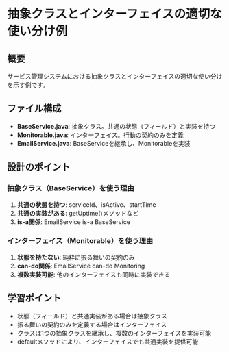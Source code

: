 # 抽象クラスとインターフェイスの適切な使い分け例

## 概要
サービス管理システムにおける抽象クラスとインターフェイスの適切な使い分けを示す例です。

## ファイル構成
- **BaseService.java**: 抽象クラス。共通の状態（フィールド）と実装を持つ
- **Monitorable.java**: インターフェイス。行動の契約のみを定義
- **EmailService.java**: BaseServiceを継承し、Monitorableを実装

## 設計のポイント

### 抽象クラス（BaseService）を使う理由
1. **共通の状態を持つ**: serviceId、isActive、startTime
2. **共通の実装がある**: getUptime()メソッドなど
3. **is-a関係**: EmailService is-a BaseService

### インターフェイス（Monitorable）を使う理由
1. **状態を持たない**: 純粋に振る舞いの契約のみ
2. **can-do関係**: EmailService can-do Monitoring
3. **複数実装可能**: 他のインターフェイスも同時に実装できる

## 学習ポイント
- 状態（フィールド）と共通実装がある場合は抽象クラス
- 振る舞いの契約のみを定義する場合はインターフェイス
- クラスは1つの抽象クラスを継承し、複数のインターフェイスを実装可能
- defaultメソッドにより、インターフェイスでも共通実装を提供可能
